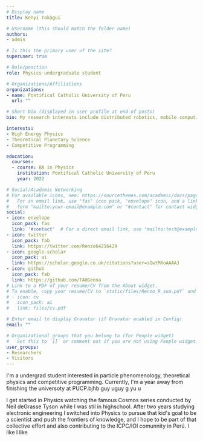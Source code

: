 ```yaml
---
# Display name
title: Kenyi Takagui

# Username (this should match the folder name)
authors:
- admin

# Is this the primary user of the site?
superuser: true

# Role/position
role: Physics undergraduate student 

# Organizations/Affiliations
organizations:
- name: Pontifical Catholic University of Peru
  url: ""

# Short bio (displayed in user profile at end of posts)
bio: My research interests include distributed robotics, mobile computing and programmable matter.

interests:
- High Energy Physics 
- Theoretical Planetary Science
- Competitive Programming

education:
  courses:
  - course: BA in Physics
    institution: Pontifical Catholic University of Peru
    year: 2022

# Social/Academic Networking
# For available icons, see: https://sourcethemes.com/academic/docs/page-builder/#icons
#   For an email link, use "fas" icon pack, "envelope" icon, and a link in the
#   form "mailto:your-email@example.com" or "#contact" for contact widget.
social:
- icon: envelope
  icon_pack: fas
  link: '#contact'  # For a direct email link, use "mailto:test@example.org".
- icon: twitter
  icon_pack: fab
  link: https://twitter.com/Renzo64216429
- icon: google-scholar
  icon_pack: ai
  link: https://scholar.google.co.uk/citations?user=sIwtMXoAAAAJ
- icon: github
  icon_pack: fab
  link: https://github.com/TAOGenna
# Link to a PDF of your resume/CV from the About widget.
# To enable, copy your resume/CV to `static/files/Renzo_R_sum.pdf` and uncomment the lines below.
# - icon: cv
#   icon_pack: ai
#   link: files/cv.pdf

# Enter email to display Gravatar (if Gravatar enabled in Config)
email: ""

# Organizational groups that you belong to (for People widget)
#   Set this to `[]` or comment out if you are not using People widget.
user_groups:
- Researchers
- Visitors
---
```

I'm a undergrad student interested in particle phenomenology, theoretical physics and competitive programming. Currently, I'm a year away from finishing the universoty at PUCP.bjhb guy uguy g yu  u

I get started in Physics watching the famous Cosmos series conducted by Neil deGrasse Tyson while I was stil in highschool. After two years studying electronic engineering I switched into Physics to pursue that kid's goal to be a scientist and push the frontiers of knowledge, and I hope to be part of that collective effort and also contributing to the ICPC/IOI comunnity in Perú. I like I like 

